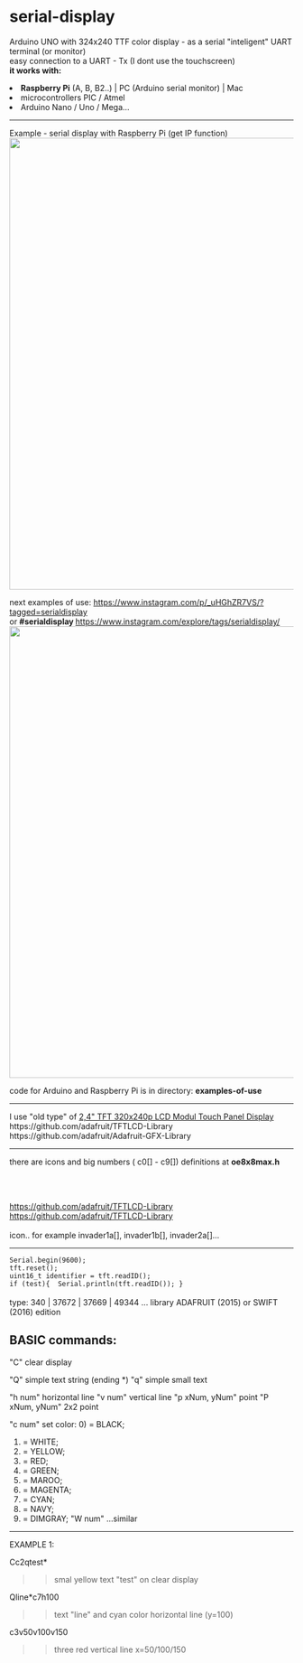 # serial-display
Arduino UNO with 324x240 TTF color display - as a serial "inteligent" UART terminal (or monitor)<br />
easy connection to a UART - Tx (I dont use the touchscreen)<br />
<b>it works with:</b><br />
<li ><b>Raspberry Pi</b> (A, B, B2..) | PC (Arduino serial monitor) | Mac</li>
<li >microcontrollers PIC / Atmel</li>
<li >Arduino Nano / Uno / Mega...</li>

<hr />
Example - serial display with Raspberry Pi (get IP function)<br />
<img src=https://raw.githubusercontent.com/octopusengine/serial-display/master/images/sd-rpi-get-ip.jpg width=800>
<br />

next examples of use:
https://www.instagram.com/p/_uHGhZR7VS/?tagged=serialdisplay<br />
or <b>#serialdisplay </b> https://www.instagram.com/explore/tags/serialdisplay/<br />
<img src=https://raw.githubusercontent.com/octopusengine/serial-display/master/images/sd-examples.png width=800><br />

code for Arduino and Raspberry Pi is in directory: <b>examples-of-use</b><br />

<hr />
I use "old type" of <a href=http://www.ebay.com/sch/i.html?_from=R40&_trksid=p2047675.m570.l1313.TR0.TRC0.H0.X+2%2C4%22+TFT+320x240p+LCD+Modul+Touch+Panel+Display.TRS0&_nkw=+2%2C4%22+TFT+320x240p+LCD+Modul+Touch+Panel+Display&_sacat=0>2,4" TFT 320x240p LCD Modul Touch Panel Display</a><br />
https://github.com/adafruit/TFTLCD-Library<br />
https://github.com/adafruit/Adafruit-GFX-Library<br />
<hr />

there are icons and big numbers ( c0[] -  c9[]) definitions at <b>oe8x8max.h</b><br />

<br /><br />

https://github.com/adafruit/TFTLCD-Library<br />
https://github.com/adafruit/TFTLCD-Library<br /><br />
icon.. for example invader1a[], invader1b[], invader2a[]...
<hr />
<code>Serial.begin(9600);</code><br />
<code>tft.reset();</code><br />  
<code>uint16_t identifier = tft.readID();</code><br />
<code>if (test){  Serial.println(tft.readID()); } </code><br />
<br />
type: 340 | 37672 | 37669 | 49344 ... library ADAFRUIT (2015) or SWIFT (2016) edition

BASIC commands:
----------------------------------------
"C" clear display

"Q" simple text string (ending *)
"q" simple small text

"h num" horizontal line
"v num" vertical line
"p xNum, yNum" point
"P xNum, yNum" 2x2 point

"c num" set color:
 0)  = BLACK; 
 1) = WHITE;
 2) = YELLOW;
 3) = RED;
 4) = GREEN;
 5) = MAROO;
 6) = MAGENTA;
 7) = CYAN;
 8) = NAVY;
 9) = DIMGRAY;
"W num" ...similar
-----------------------------------------
EXAMPLE 1:

Cc2qtest*
>> smal yellow text "test" on clear display

Qline*c7h100
>> text "line" and cyan color horizontal line (y=100)

c3v50v100v150
>> three red vertical line x=50/100/150



